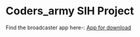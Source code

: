 # Coders_army SIH Project

Find the broadcaster app here-: <a href="https://drive.google.com/file/d/1KI9UVW_6rLYnu888F7eoemn0CzLE-4wh/view?usp=sharing">
 App for download </a>
